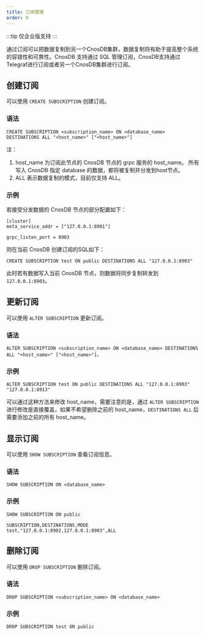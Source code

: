 ```yaml
---
title: 订阅管理
order: 9
---
```


:::tip
仅企业版支持
:::

通过订阅可以把数据复制到另一个CnosDB集群，数据复制将有助于提高整个系统的容错性和可靠性。CnosDB 支持通过 SQL 管理订阅，CnosDB支持通过Telegraf进行订阅或者另一个CnosDB集群进行订阅。

## 创建订阅

可以使用 `CREATE SUBSCRIPTION` 创建订阅。

### 语法

```
CREATE SUBSCRIPTION <subscription_name> ON <database_name> DESTINATIONS ALL "<host_name>" ["<host_name>"]
```

注： 
1. host_name 为订阅此节点的 CnosDB 节点的 grpc 服务的 host_name。
所有写入 CnosDB 指定 database 的数据，都将被复制并分发到host节点。
1. ALL 表示数据复制的模式，目前仅支持 ALL。

### 示例

若接受分发数据的 CnosDB 节点的部分配置如下：

```
[cluster]
meta_service_addr = ["127.0.0.1:8901"]

grpc_listen_port = 8903
```

则在当前 CnosDB 创建订阅的SQL如下：

```
CREATE SUBSCRIPTION test ON public DESTINATIONS ALL "127.0.0.1:8903"
```

此时若有数据写入当前 CnosDB 节点，则数据将同步复制转发到`127.0.0.1:8903`。

## 更新订阅

可以使用 `ALTER SUBSCRIPTION` 更新订阅。

### 语法

```
ALTER SUBSCRIPTION <subscription_name> ON <database_name> DESTINATIONS ALL "<host_name>" ["<host_name>"]。
```

### 示例

```
ALTER SUBSCRIPTION test ON public DESTINATIONS ALL "127.0.0.1:8903" "127.0.0.1:8913"
```

可以通过这种方法来修改 host_name，需要注意的是，通过 `ALTER SUBSCRIPTION` 进行修改是直接覆盖，如果不希望删除之前的 host_name，`DESTINATIONS ALL` 后需要添加之前的所有 host_name。

## 显示订阅

可以使用 `SHOW SUBSCRIPTION` 查看订阅信息。

### 语法

```
SHOW SUBSCRIPTION ON <database_name>
```

### 示例

```
SHOW SUBSCRIPTION ON public
```

```
SUBSCRIPTION,DESTINATIONS,MODE
test,"127.0.0.1:8902,127.0.0.1:8903",ALL
```

## 删除订阅

可以使用 `DROP SUBSCRIPTION` 删除订阅。

### 语法

```
DROP SUBSCRIPTION <subscription_name> ON <database_name>
```

### 示例

```
DROP SUBSCRIPTION test ON public
```

